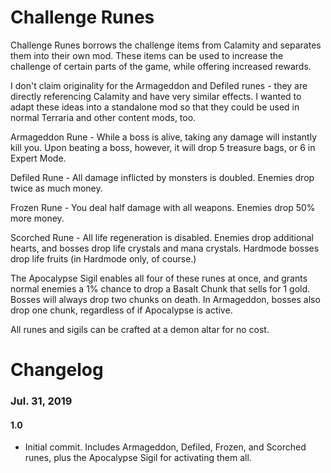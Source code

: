 # Challenge Runes 
Challenge Runes borrows the challenge items from Calamity and separates them into their own mod. These items can be used to increase the challenge of certain parts of the game, while offering increased rewards.

I don't claim originality for the Armageddon and Defiled runes - they are directly referencing Calamity and have very similar effects. I wanted to adapt these ideas into a standalone mod so that they could be used in normal Terraria and other content mods, too.

Armageddon Rune - While a boss is alive, taking any damage will instantly kill you. Upon beating a boss, however, it will drop 5 treasure bags, or 6 in Expert Mode.

Defiled Rune - All damage inflicted by monsters is doubled. Enemies drop twice as much money.

Frozen Rune - You deal half damage with all weapons. Enemies drop 50% more money.

Scorched Rune - All life regeneration is disabled. Enemies drop additional hearts, and bosses drop life crystals and mana crystals. Hardmode bosses drop life fruits (in Hardmode only, of course.)

The Apocalypse Sigil enables all four of these runes at once, and grants normal enemies a 1% chance to drop a Basalt Chunk that sells for 1 gold. Bosses will always drop two chunks on death. In Armageddon, bosses also drop one chunk, regardless of if Apocalypse is active.

All runes and sigils can be crafted at a demon altar for no cost.

# Changelog

### Jul. 31, 2019

#### 1.0

* Initial commit. Includes Armageddon, Defiled, Frozen, and Scorched runes, plus the Apocalypse Sigil for activating them all.